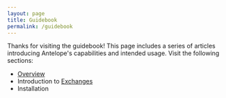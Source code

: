 ```yaml
---
layout: page
title: Guidebook
permalink: /guidebook
---
```


Thanks for visiting the guidebook! This page includes a series of articles introducing Antelope's capabilities and intended usage.  Visit the following sections:

 * [Overview](/guidebook-overview)
 * Introduction to [Exchanges](/guidebook-exchanges)
 * Installation
